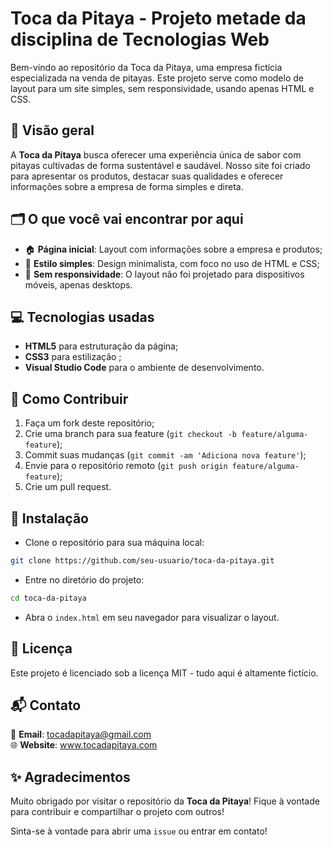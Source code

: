 # Toca da Pitaya - Projeto metade da disciplina de Tecnologias Web

Bem-vindo ao repositório da Toca da Pitaya, uma empresa fictícia especializada na venda de pitayas. Este projeto serve como modelo de layout para um site simples, sem responsividade, usando apenas HTML e CSS.

## 📌 Visão geral

A **Toca da Pitaya** busca oferecer uma experiência única de sabor com pitayas cultivadas de forma sustentável e saudável. Nosso site foi criado para apresentar os produtos, destacar suas qualidades e oferecer informações sobre a empresa de forma simples e direta.

## 🗂️ O que você vai encontrar por aqui

- 🏠 **Página inicial**: Layout com informações sobre a empresa e produtos;  
- 🎨 **Estilo simples**: Design minimalista, com foco no uso de HTML e CSS;  
- 📱 **Sem responsividade**: O layout não foi projetado para dispositivos móveis, apenas desktops.

## 💻 Tecnologias usadas

- **HTML5** para estruturação da página;
- **CSS3** para estilização ;
- **Visual Studio Code** para o ambiente de desenvolvimento.

## 🤝 Como Contribuir

1. Faça um fork deste repositório;
2. Crie uma branch para sua feature (`git checkout -b feature/alguma-feature`);  
3. Commit suas mudanças (`git commit -am 'Adiciona nova feature'`);
4. Envie para o repositório remoto (`git push origin feature/alguma-feature`);  
5. Crie um pull request.

## 🔗 Instalação

- Clone o repositório para sua máquina local:

```bash
git clone https://github.com/seu-usuario/toca-da-pitaya.git
```
- Entre no diretório do projeto:

```bash
cd toca-da-pitaya
```

- Abra o `index.html` em seu navegador para visualizar o layout.

## 📜 Licença

Este projeto é licenciado sob a licença MIT - tudo aqui é altamente fictício.

## 📬 Contato

📩 **Email**: tocadapitaya@gmail.com </br>
🌐 **Website**: www.tocadapitaya.com

## ✨ Agradecimentos

Muito obrigado por visitar o repositório da **Toca da Pitaya**! Fique à vontade para contribuir e compartilhar o projeto com outros!

Sinta-se à vontade para abrir uma ``issue`` ou entrar em contato!
